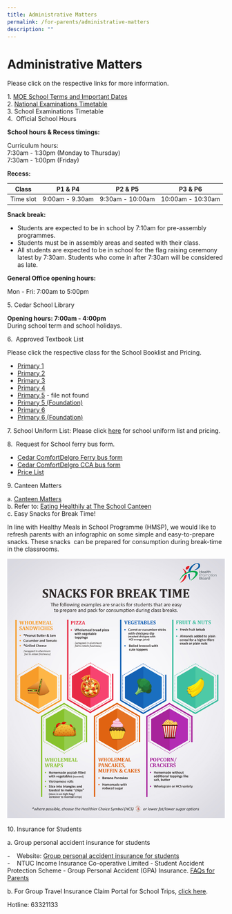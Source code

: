 ```yaml
---
title: Administrative Matters
permalink: /for-parents/administrative-matters
description: ""
---
```

# **Administrative Matters**

Please click on the respective links for more information.  
  
1. [MOE School Terms and Important Dates](https://www.moe.gov.sg/education/school-terms-and-important-dates)   
2. [National Examinations Timetable](https://www.moe.gov.sg/education/national-examinations/national-exams-timetable)  
3. School Examinations Timetable    
4.  Official School Hours  
  
**School hours & Recess timings:**  

Curriculum hours:  
7:30am - 1:30pm (Monday to Thursday)  
7:30am - 1:00pm (Friday)  
  
**Recess:**

| Class 	| P1 & P4 	| P2 & P5 	|  P3 & P6 	|
|---	|---	|---	|---	|
| Time slot 	| 9:00am - 9.30am 	| 9:30am - 10:00am  	|  10:00am - 10:30am 	|


**Snack break:**  

*   Students are expected to be in school by 7:10am for pre-assembly programmes.
*   Students must be in assembly areas and seated with their class.
*   All students are expected to be in school for the flag raising ceremony latest by 7:30am. Students who come in after 7:30am will be considered as late. 

**General Office opening hours:** 

Mon - Fri: 7:00am to 5:00pm

5\. Cedar School Library 

**Opening hours: 7:00am - 4:00pm**  
During school term and school holidays.  

  
6.  Approved Textbook List  
  
Please click the respective class for the School Booklist and Pricing.  
  

*   [Primary 1](/files/P1%20BOOKLIST%202020.pdf)
*   [Primary 2](/files/P2%20BOOKLIST%202020.pdf)
*   [Primary 3](/files/P3%20BOOKLIST%202020.pdf)
*   [Primary 4](/files/P4%20BOOKLIST%202020.pdf)
*   [Primary 5](https://cedarpri-moe-edu-sg-admin.cwp.sg/qql/slot/u536/Parents/ADMIN%202020/BOOKLISTS%202020/P5%20BOOKLIST%202020.pdf/qql/slot/u536/Parents/School%20Book%20List/CPS%20P5%20BOOKLIST.PDF) - file not found
*   [Primary 5 (Foundation)](/files/P5%20FDN%20BOOKLIST%202020.pdf)
*   [Primary 6](/files/P6%20BOOKLIST%202020.pdf)
*   [Primary 6 (Foundation)](/files/P6%20FDN%20BOOKLIST%202020.pdf)

  
7\. School Uniform List: Please click [here](https://cedarpri-moe-edu-sg-admin.cwp.sg/qql/slot/u536/Parents/KAH%20HUAT%20UNIFORM%20SALES%202019.pdf) for school uniform list and pricing.  
  
8.  Request for School ferry bus form.   

*   [Cedar ComfortDelgro Ferry bus form](https://cedarpri-moe-edu-sg-admin.cwp.sg/qql/slot/u536/Parents/ADMIN%202020/SCH%20FERRY%20BUS%202020/Sch%20Registration%20Form-CEDAR%202020%20New%20comer.pdf)
*   [Cedar ComfortDelgro CCA bus form](https://cedarpri-moe-edu-sg-admin.cwp.sg/qql/slot/u536/Cedar%20Pri%202019/For%20Parents/Administrative%20Matters/Cedar%20CCA%20Form%202019.pdf)
*   [Price List](https://cedarpri-moe-edu-sg-admin.cwp.sg/qql/slot/u536/Parents/ADMIN%202020/SCH%20FERRY%20BUS%202020/Cedar%20Bus%20Fare.pdf)

  

9\. Canteen Matters

a. [Canteen Matters](https://cedarpri-moe-edu-sg-admin.cwp.sg/qql/slot/u536/Parents/Main%20Page/Cedar%20Primary%20School%20Canteen.docx)  
b. Refer to: [Eating Healthily at The School Canteen](https://www.healthhub.sg/live-healthy/511/Healthy%20meals%20in%20school)  
c. Easy Snacks for Break Time!

In line with Healthy Meals in School Programme (HMSP), we would like to refresh parents with an infographic on some simple and easy-to-prepare snacks. These snacks  can be prepared for consumption during break-time in the classrooms.

![](/images/Snacks%20for%20Breaktime.jpg)

10\. Insurance for Students

a. Group personal accident insurance for students

\-    Website: [Group personal accident insurance for students](https://www.income.com.sg/insurance/insurance-for-businesses/group-insurance/group-personal-accident-insurance-for-students)   
\-    NTUC Income Insurance Co-operative Limited - Student Accident Protection Scheme - Group Personal Accident (GPA) Insurance. [FAQs for Parents](https://cedarpri-moe-edu-sg-admin.cwp.sg/qql/slot/u536/Cedar%20Pri%202019/For%20Parents/Administrative%20Matters/NTUC%20FAQs%20for%20Parents_V2.pdf)

b. For Group Travel Insurance Claim Portal for School Trips, [click here](https://onlinetravelclaim.income.com.sg/travel-claim-web/travel).

Hotline: 63321133